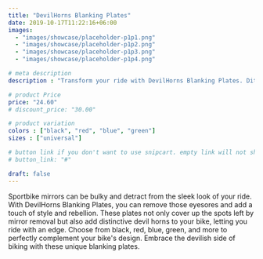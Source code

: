 ```yaml
---
title: "DevilHorns Blanking Plates"
date: 2019-10-17T11:22:16+06:00
images: 
  - "images/showcase/placeholder-p1p1.png"
  - "images/showcase/placeholder-p1p2.png"
  - "images/showcase/placeholder-p1p3.png"
  - "images/showcase/placeholder-p1p4.png"

# meta description
description : "Transform your ride with DevilHorns Blanking Plates. Ditch the bulky mirrors for a sleek, devilish look with our stylish horned blanking plates. Available in multiple colours to match your bike's aesthetic."

# product Price
price: "24.60"
# discount_price: "30.00"

# product variation
colors : ["black", "red", "blue", "green"]
sizes : ["universal"]

# button link if you don't want to use snipcart. empty link will not show button
# button_link: "#"

draft: false
---
```


Sportbike mirrors can be bulky and detract from the sleek look of your ride. With DevilHorns Blanking Plates, you can remove those eyesores and add a touch of style and rebellion. These plates not only cover up the spots left by mirror removal but also add distinctive devil horns to your bike, letting you ride with an edge. Choose from black, red, blue, green, and more to perfectly complement your bike's design. Embrace the devilish side of biking with these unique blanking plates.
